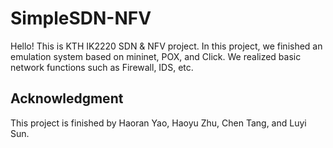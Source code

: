 # SimpleSDN-NFV


Hello!
This is KTH IK2220 SDN & NFV project.
In this project, we finished an emulation system based on mininet, POX, and Click.
We realized basic network functions such as Firewall, IDS, etc.

## Acknowledgment
This project is finished by Haoran Yao, Haoyu Zhu, Chen Tang, and Luyi Sun.
